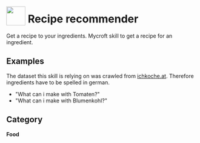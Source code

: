 # <img src='https://rawgit.com/FortAwesome/Font-Awesome/master/advanced-options/raw-svg/solid/utensils.svg' card_color='#40db60' width='50' height='50' style='vertical-align:bottom'/> Recipe recommender
Get a recipe to your ingredients. Mycroft skill to get a recipe for an ingredient.

## Examples 

The dataset this skill is relying on was crawled from [ichkoche.at](ichkoche.at). Therefore ingredients have to be spelled in german. 
* "What can i make with Tomaten?"
* "What can i make with Blumenkohl?"

## Category
**Food**
